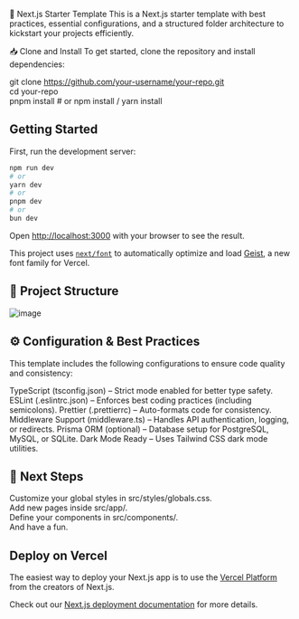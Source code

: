 🚀 Next.js Starter Template
This is a Next.js starter template with best practices, essential configurations, and a structured folder architecture to kickstart your projects efficiently.

📥 Clone and Install
To get started, clone the repository and install dependencies:

git clone https://github.com/your-username/your-repo.git <br/>
cd your-repo <br/>
pnpm install  # or npm install / yarn install

## Getting Started

First, run the development server:

```bash
npm run dev
# or
yarn dev
# or
pnpm dev
# or
bun dev
```

Open [http://localhost:3000](http://localhost:3000) with your browser to see the result.


This project uses [`next/font`](https://nextjs.org/docs/app/building-your-application/optimizing/fonts) to automatically optimize and load [Geist](https://vercel.com/font), a new font family for Vercel.

## 📁 Project Structure

![image](https://github.com/user-attachments/assets/955de2f1-854c-4fe3-9def-e1aa246d31c1)


## ⚙️ Configuration & Best Practices

  This template includes the following configurations to ensure code quality and consistency:
  
  TypeScript (tsconfig.json) – Strict mode enabled for better type safety.
  ESLint (.eslintrc.json) – Enforces best coding practices (including semicolons).
  Prettier (.prettierrc) – Auto-formats code for consistency.
  Middleware Support (middleware.ts) – Handles API authentication, logging, or redirects.
  Prisma ORM (optional) – Database setup for PostgreSQL, MySQL, or SQLite.
  Dark Mode Ready – Uses Tailwind CSS dark mode utilities.

## 📌 Next Steps

  Customize your global styles in src/styles/globals.css. <br/>
  Add new pages inside src/app/. <br/>
  Define your components in src/components/. <br/>
  And have a fun.

## Deploy on Vercel

The easiest way to deploy your Next.js app is to use the [Vercel Platform](https://vercel.com/new?utm_medium=default-template&filter=next.js&utm_source=create-next-app&utm_campaign=create-next-app-readme) from the creators of Next.js.

Check out our [Next.js deployment documentation](https://nextjs.org/docs/app/building-your-application/deploying) for more details.
